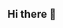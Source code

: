 ## Hi there 👋

<!--
**Cano27x/Cano27x** is a ✨ _special_ ✨ repository because its `README.md` (this file) appears on your GitHub profile.

Here are some ideas to get you started:

- 🔭 I’m currently working on github.
- 🌱 I’m currently learning how to set my profile.
- 👯 I’m looking to collaborate on a project.
- 🤔 I’m looking for help with my teammates.
- 💬 Ask me about sports.
- 📫 How to reach me: can.bakirci@smail.th-koeln.de
- 😄 Pronouns: Sir, Mister, He.
- ⚡ Fun fact: I like reading nutritional facts.
-->
